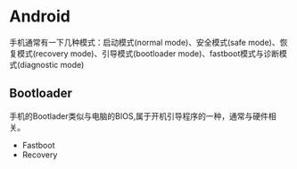 # Android



手机通常有一下几种模式：启动模式(normal mode)、安全模式(safe mode)、恢复模式(recovery mode)、引导模式(bootloader mode)、fastboot模式与诊断模式(diagnostic mode)



## Bootloader

手机的Bootlader类似与电脑的BIOS,属于开机引导程序的一种，通常与硬件相关。


* Fastboot
* Recovery
